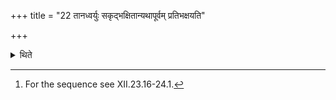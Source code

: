 +++
title = "22 तानध्वर्युः सकृद्भक्षितान्यथापूर्वम् प्रतिभक्षयति"

+++

<details><summary>थिते</summary>

22. (In accordance to the sequence)[^1] on his side the Adhvaryu drinks out of those goblets out of which drinking has been once made;  

[^1]: For the sequence see XII.23.16-24.1.  
</details>
